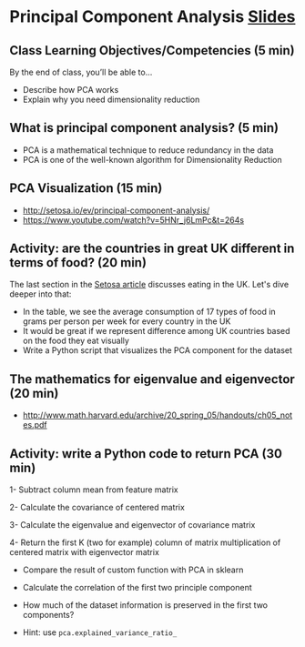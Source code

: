 # Principal Component Analysis [Slides](https://docs.google.com/presentation/d/1YB0sYpO5nruMK9nW7qQsSM0aCWo4MopUEMSW-j7Bh08/edit?usp=sharing)


## Class Learning Objectives/Competencies (5 min)

By the end of  class, you’ll be able to…

- Describe how PCA works
- Explain why you need dimensionality reduction


## What is principal component analysis? (5 min)

- PCA is a mathematical technique to reduce redundancy in the data
- PCA is one of the well-known algorithm for Dimensionality Reduction


## PCA Visualization (15 min)
- http://setosa.io/ev/principal-component-analysis/
- https://www.youtube.com/watch?v=5HNr_j6LmPc&t=264s

## Activity: are the countries in great UK different in terms of food? (20 min)
The last section in the [Setosa article](http://setosa.io/ev/principal-component-analysis/) discusses eating in the UK. Let's dive deeper into that:

- In the table, we see the average consumption of 17 types of food in grams per person per week for every country in the UK
- It would be great if we represent difference among UK countries based on the food they eat visually
- Write a Python script that visualizes the PCA component for the dataset

## The mathematics for eigenvalue and eigenvector (20 min)
- http://www.math.harvard.edu/archive/20_spring_05/handouts/ch05_notes.pdf


## Activity: write a Python code to return PCA (30 min)
1- Subtract column mean from feature matrix

2- Calculate the covariance of centered matrix

3- Calculate the eigenvalue and eigenvector of covariance matrix

4- Return the first K (two for example) column of matrix multiplication of centered matrix with eigenvector matrix

- Compare the result of custom function with PCA in sklearn

- Calculate the correlation of the first two principle component

- How much of the dataset information is preserved in the first two components?

- Hint: use `pca.explained_variance_ratio_`
